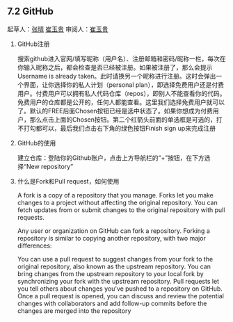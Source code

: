 ## 7.2 GitHub

起草人：[张晴](mailto:zhangqing2016@lzu.edu.cn) [崔玉贵](mailto:cuiyg14@lzu.edu.cn)  审阅人：[崔玉贵](mailto:cuiyg14@lzu.edu.cn)

1. GitHub注册

    搜索github进入官网/填写昵称（用户名）、注册邮箱和密码/昵称一栏，每次在你输入昵称之后，都会检查是否已经被注册。如果被注册了，那么会提示Username is already taken。此时请换另一个昵称进行注册。这时会弹出一个界面，让你选择你的私人计划（personal plan），即选择免费用户还是付费用户。付费用户可以拥有私人代码仓库（repos），即别人不能查看你的代码。免费用户的仓库都是公开的，任何人都能查看。这里我们选择免费用户就可以了。默认的FREE后面Chosen按钮已经是选中状态了。如果你想成为付费用户，那么点击上面的Chosen按钮。第二个红箭头前面的单选框是可选的，打不打勾都可以，最后我们点击右下角的绿色按钮Finish sign up来完成注册

2. GitHub的使用

    建立仓库：登陆你的Github账户，点击上方导航栏的“+”按钮，在下方选择“New  repository”

3. 什么是Fork和Pull request，如何使用

    A fork is a copy of a repository that you manage. Forks let you make changes to a project without affecting the original repository. You can fetch updates from or submit changes to the original repository with pull requests.

    Any user or organization on GitHub can fork a repository. Forking a repository is similar to copying another repository, with two major differences:

    You can use a pull request to suggest changes from your fork to the original repository, also known as the upstream repository. You can bring changes from the upstream repository to your local fork by synchronizing your fork with the upstream repository. Pull requests let you tell others about changes you've pushed to a repository on GitHub. Once a pull request is opened, you can discuss and review the potential changes with collaborators and add follow-up commits before the changes are merged into the repository
